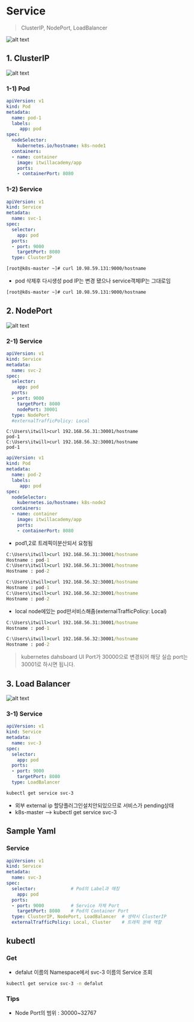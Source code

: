 # Service

> ClusterIP, NodePort, LoadBalancer

![alt text](image-58.png)


  ## 1. ClusterIP  

  ![alt text](image-13.png)





  ### 1-1) Pod

```yaml
apiVersion: v1
kind: Pod
metadata:
  name: pod-1
  labels:
     app: pod
spec:
  nodeSelector:
    kubernetes.io/hostname: k8s-node1
  containers:
  - name: container
    image: itwillacademy/app
    ports:
    - containerPort: 8080
  ```
    


  ### 1-2) Service

```yml
apiVersion: v1
kind: Service
metadata:
  name: svc-1
spec:
  selector:
    app: pod
  ports:
  - port: 9000
    targetPort: 8080
  type: ClusterIP  
```

```bash
[root@k8s-master ~]# curl 10.98.59.131:9000/hostname
```
- pod 삭제후 다시생성 pod IP는 변경 됐으나 service객체IP는 그대로임

```bash
[root@k8s-master ~]# curl 10.98.59.131:9000/hostname
```


## 2. NodePort

![alt text](image-14.png)

  ### 2-1) Service

```yml
apiVersion: v1
kind: Service
metadata:
  name: svc-2
spec:
  selector:
    app: pod
  ports:
  - port: 9000
    targetPort: 8080
    nodePort: 30001
  type: NodePort
  #externalTrafficPolicy: Local
  ```

```dos
C:\Users\itwill>curl 192.168.56.31:30001/hostname
pod-1
C:\Users\itwill>curl 192.168.56.32:30001/hostname
pod-1
```

```yml
apiVersion: v1
kind: Pod
metadata:
  name: pod-2
  labels:
     app: pod
spec:
  nodeSelector:
    kubernetes.io/hostname: k8s-node2
  containers:
  - name: container
    image: itwillacademy/app
    ports:
    - containerPort: 8080
```  

- pod1,2로 트레픽이분산되서 요청됨
```cmd
C:\Users\itwill>curl 192.168.56.31:30001/hostname
Hostname : pod-1
C:\Users\itwill>curl 192.168.56.31:30001/hostname
Hostname : pod-2

C:\Users\itwill>curl 192.168.56.32:30001/hostname
Hostname : pod-1
C:\Users\itwill>curl 192.168.56.32:30001/hostname
Hostname : pod-2
```
- local  node에있는 pod만서비스해줌(externalTrafficPolicy: Local)
```cmd
C:\Users\itwill>curl 192.168.56.31:30001/hostname
Hostname : pod-1

C:\Users\itwill>curl 192.168.56.32:30001/hostname
Hostname : pod-2
```


> kubernetes dahsboard UI Port가 30000으로 변경되어 해당 실습 port는 30001로 하시면 됩니다.


## 3. Load Balancer

![alt text](image-15.png)

  ### 3-1) Service

```yml
apiVersion: v1
kind: Service
metadata:
  name: svc-3
spec:
  selector:
    app: pod
  ports:
  - port: 9000
    targetPort: 8080
  type: LoadBalancer
```  

```bash
kubectl get service svc-3
```

- 외부 external ip 할당플러그인설치안되있으므로 서비스가 pending상태
- k8s-master --> kubectl get service svc-3


## Sample Yaml

### **Service**

```yml
apiVersion: v1
kind: Service
metadata:
  name: svc-3
spec:
  selector:             # Pod의 Label과 매칭
    app: pod
  ports:
  - port: 9000          # Service 자체 Port
    targetPort: 8080    # Pod의 Container Port
  type: ClusterIP, NodePort, LoadBalancer  # 생략시 ClusterIP
  externalTrafficPolicy: Local, Cluster    # 트래픽 분배 역할

```


## kubectl

### **Get**

  - defalut 이름의 Namespace에서 svc-3 이름의 Service 조회

  ```bash
  kubectl get service svc-3 -n defalut
  ```
### Tips

  - Node Port의 범위 : 30000~32767
